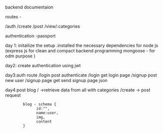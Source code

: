 backend documentaion

routes -

/auth
/create
/post
/view/:categories

authentication -passport

day 1: initailize the setup .installed the necessary dependencies for node js (express js for clean and compact backend programming
mongoose - for odm purpose
)

day2: create authentication using jwt

day3:auth route /login post authenticate /login get login page /signup post new user /signup page get send signup page json

day4:post blog / ->retrieve data from all with categories
/create -> post request

            blog - schema {
                  id:"",
                  name:user,
                  img,
                  content
            }
